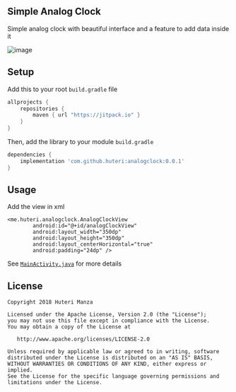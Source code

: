 Simple Analog Clock
-----

Simple analog clock with beautiful interface and a feature to add data inside it

![image](https://raw.githubusercontent.com/huteri/analogclock/fc176c8cb3541e8f2362862e6a4e26da7345d71f/screenshots/Screenshot_1521184376.png)


Setup
-----


Add this to your root `build.gradle` file

```gradle
allprojects {
	repositories {
        maven { url "https://jitpack.io" }
    }
}
```

Then, add the library to your module `build.gradle`
```gradle
dependencies {
    implementation 'com.github.huteri:analogclock:0.0.1'
}
```

Usage
------

Add the view in xml 

```
<me.huteri.analogclock.AnalogClockView
        android:id="@+id/analogClockView"
        android:layout_width="350dp"
        android:layout_height="350dp"
        android:layout_centerHorizontal="true"
        android:padding="24dp" />
```

See [`MainActivity.java`](https://github.com/huteri/analogclock/blob/master/sample/src/main/java/me/huteri/arcview/MainActivity.java) for more details



License
-------

    Copyright 2018 Huteri Manza

    Licensed under the Apache License, Version 2.0 (the "License");
    you may not use this file except in compliance with the License.
    You may obtain a copy of the License at

       http://www.apache.org/licenses/LICENSE-2.0

    Unless required by applicable law or agreed to in writing, software
    distributed under the License is distributed on an "AS IS" BASIS,
    WITHOUT WARRANTIES OR CONDITIONS OF ANY KIND, either express or implied.
    See the License for the specific language governing permissions and
    limitations under the License.
